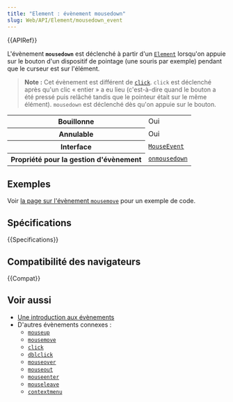 ```yaml
---
title: "Element : évènement mousedown"
slug: Web/API/Element/mousedown_event
---
```


{{APIRef}}

L'évènement **`mousedown`** est déclenché à partir d'un [`Element`](/fr/docs/Web/API/Element) lorsqu'on appuie sur le bouton d'un dispositif de pointage (une souris par exemple) pendant que le curseur est sur l'élément.

> **Note :** Cet évènement est différent de [`click`](/fr/docs/Web/API/Element/click_event). `click` est déclenché après qu'un clic «&nbsp;entier&nbsp;» a eu lieu (c'est-à-dire quand le bouton a été pressé puis relâché tandis que le pointeur était sur le même élément). `mousedown` est déclenché dès qu'on appuie sur le bouton.

<table class="properties">
  <tbody>
    <tr>
      <th scope="row">Bouillonne</th>
      <td>Oui</td>
    </tr>
    <tr>
      <th scope="row">Annulable</th>
      <td>Oui</td>
    </tr>
    <tr>
      <th scope="row">Interface</th>
      <td><a href="/fr/docs/Web/API/MouseEvent"><code>MouseEvent</code></a></td>
    </tr>
    <tr>
      <th scope="row">Propriété pour la gestion d'évènement</th>
      <td>
        <a href="/fr/docs/Web/API/GlobalEventHandlers/onmousedown"><code>onmousedown</code></a>
      </td>
    </tr>
  </tbody>
</table>

## Exemples

Voir [la page sur l'évènement `mousemove`](/fr/docs/Web/API/Element/mousemove_event#exemples) pour un exemple de code.

## Spécifications

{{Specifications}}

## Compatibilité des navigateurs

{{Compat}}

## Voir aussi

- [Une introduction aux évènements](/fr/docs/Learn/JavaScript/Building_blocks/Events)
- D'autres évènements connexes&nbsp;:
  - [`mouseup`](/fr/docs/Web/API/Element/mouseup_event)
  - [`mousemove`](/fr/docs/Web/API/Element/mousemove_event)
  - [`click`](/fr/docs/Web/API/Element/click_event)
  - [`dblclick`](/fr/docs/Web/API/Element/dblclick_event)
  - [`mouseover`](/fr/docs/Web/API/Element/mouseover_event)
  - [`mouseout`](/fr/docs/Web/API/Element/mouseout_event)
  - [`mouseenter`](/fr/docs/Web/API/Element/mouseenter_event)
  - [`mouseleave`](/fr/docs/Web/API/Element/mouseleave_event)
  - [`contextmenu`](/fr/docs/Web/API/Element/contextmenu_event)
